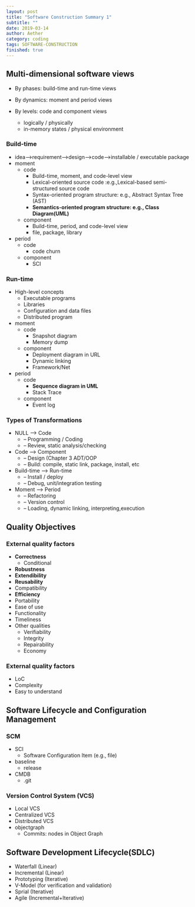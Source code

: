 ```yaml
---
layout: post
title: "Software Construction Summary 1"
subtitle: ""
date: 2019-03-14
author: Aether
category: coding
tags: SOFTWARE-CONSTRUCTION
finished: true
---
```


## Multi-dimensional software views

- By phases: build-time and run-time views

- By dynamics: moment and period views

- By levels: code and component views
	- logically / physically
	- in-memory states / physical environment

### Build-time
- idea—>requirement—>design—>code—>installable / executable package
- moment
	- code
		- Build-time, moment, and code-level view
		- Lexical-oriented source code :e.g.,Lexical-based semi-structured source code
		- Syntax-oriented program structure: e.g., Abstract Syntax Tree (AST)
		- **Semantics-oriented program structure: e.g., Class Diagram(UML)**
	- component
		- Build-time, period, and code-level view
		- file, package, library
- period
	- code
		- code churn
	- component
		- SCI

### Run-time
- High-level concepts
	- Executable programs
	- Libraries
	- Configuration and data files
	- Distributed program
- moment
	- code
		- Snapshot diagram
		- Memory dump
	- component
		- Deployment diagram in URL
		- Dynamic linking
		- Framework/Net
- period
	- code
		- **Sequence diagram in UML**
		- Stack Trace
	- component
		- Event log

### Types of Transformations
- NULL —> Code
	- – Programming / Coding
	- – Review, static analysis/checking
- Code —> Component
	- – Design (Chapter 3 ADT/OOP
	- – Build: compile, static link, package, install, etc
- Build-time —> Run-time
	- – Install / deploy
	- – Debug, unit/integration testing
- Moment —> Period
	- – Refactoring
	- – Version control
	- – Loading, dynamic linking, interpreting,execution

## Quality Objectives

### External quality factors
- **Correctness**
	- Conditional
- **Robustness**
- **Extendibility**
- **Reusability**
- Compatibility
- **Efficiency**
- Portability
- Ease of use
- Functionality
- Timeliness
- Other qualities
	- Verifiability
	- Integrity
	- Repairability
	- Economy

### External quality factors
- LoC
- Complexity
- Easy to understand

## Software Lifecycle and Configuration Management

### SCM
- SCI
	- Software Configuration Item (e.g., file)
- baseline
	- release
- CMDB
	- .git

### Version Control System (VCS)
- Local VCS
- Centralized VCS
- Distributed VCS
- objectgraph
	- Commits: nodes in Object Graph


## Software Development Lifecycle(SDLC)
- Waterfall (Linear)
- Incremental (Linear)
- Prototyping (Iterative)
- V-Model (for verification and validation)
- Sprial (Iterative)
- Agile (Incremental+Iterative)
